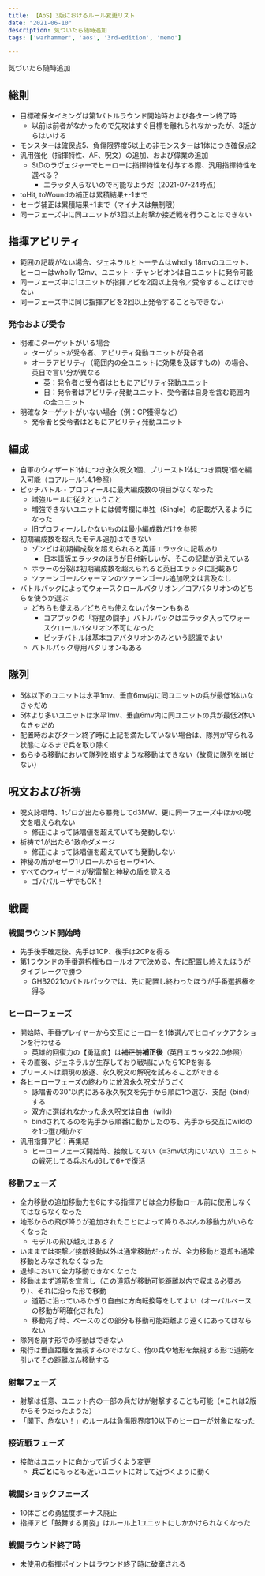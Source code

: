 ```yaml
---
title: 【AoS】3版におけるルール変更リスト
date: "2021-06-10"
description: 気づいたら随時追加
tags: ['warhammer', 'aos', '3rd-edition', 'memo']

---
```

気づいたら随時追加

## 総則
- 目標確保タイミングは第1バトルラウンド開始時および各ターン終了時
  - 以前は前者がなかったので先攻はすぐ目標を離れられなかったが、3版からはいける
- モンスターは確保点5、負傷限界度5以上の非モンスターは1体につき確保点2
- 汎用強化（指揮特性、AF、呪文）の追加、および偉業の追加
  - StDのラヴェジャーでヒーローに指揮特性を付与する際、汎用指揮特性を選べる？
      - エラッタ入らないので可能なようだ（2021-07-24時点）
- toHit, toWoundの補正は累積結果+-1まで
- セーヴ補正は累積結果+1まで（マイナスは無制限）
- 同一フェーズ中に同ユニットが3回以上射撃か接近戦を行うことはできない

## 指揮アビリティ
- 範囲の記載がない場合、ジェネラルとトーテムはwholly 18mvのユニット、ヒーローはwholly 12mv、ユニット・チャンピオンは自ユニットに発令可能
- 同一フェーズ中に1ユニットが指揮アビを2回以上発令／受令することはできない
- 同一フェーズ中に同じ指揮アビを2回以上発令することもできない
### 発令および受令
- 明確にターゲットがいる場合
  - ターゲットが受令者、アビリティ発動ユニットが発令者
  - オーラアビリティ（範囲内の全ユニットに効果を及ぼすもの）の場合、英日で言い分が異なる
      - 英：発令者と受令者はともにアビリティ発動ユニット
      - 日：発令者はアビリティ発動ユニット、受令者は自身を含む範囲内の全ユニット
- 明確なターゲットがいない場合（例：CP獲得など）
  - 発令者と受令者はともにアビリティ発動ユニット

## 編成
- 自軍のウィザード1体につき永久呪文1個、プリースト1体につき顕現1個を編入可能（コアルール1.4.1参照）
- ピッチバトル・プロフィールに最大編成数の項目がなくなった
  - 増強ルールに従えということ
  - 増強できないユニットには備考欄に単独（Single）の記載が入るようになった
  - 旧プロフィールしかないものは最小編成数だけを参照
- 初期編成数を超えたモデル追加はできない
  - ゾンビは初期編成数を超えられると英語エラッタに記載あり
      - 日本語版エラッタのほうが日付新しいが、そこの記載が消えている
  - ホラーの分裂は初期編成数を超えられると英日エラッタに記載あり
  - ツァーンゴールシャーマンのツァーンゴール追加呪文は言及なし
- バトルパックによってウォースクロールバタリオン／コアバタリオンのどちらを使うか選ぶ
  - どちらも使える／どちらも使えないパターンもある
      - コアブックの「将星の闘争」バトルパックはエラッタ入ってウォースクロールバタリオン不可になった
      - ピッチバトルは基本コアバタリオンのみという認識でよい
  - バトルパック専用バタリオンもある

## 隊列
- 5体以下のユニットは水平1mv、垂直6mv内に同ユニットの兵が最低1体いなきゃだめ
- 5体より多いユニットは水平1mv、垂直6mv内に同ユニットの兵が最低2体いなきゃだめ
- 配置時およびターン終了時に上記を満たしていない場合は、隊列が守られる状態になるまで兵を取り除く
- あらゆる移動において隊列を崩すような移動はできない（故意に隊列を崩せない）

## 呪文および祈祷
- 呪文詠唱時、1ゾロが出たら暴発してd3MW、更に同一フェーズ中ほかの呪文を唱えられない
  - 修正によって詠唱値を超えていても発動しない
- 祈祷で1が出たら1致命ダメージ
  - 修正によって詠唱値を超えていても発動しない
- 神秘の盾がセーヴ1リロールからセーヴ+1へ
- すべてのウィザードが秘雷撃と神秘の盾を覚える
  - ゴバパルーザでもOK！

## 戦闘

### 戦闘ラウンド開始時
- 先手後手確定後、先手は1CP、後手は2CPを得る
- 第1ラウンドの手番選択権もロールオフで決める、先に配置し終えたほうがタイブレークで勝つ
  - GHB2021のバトルパックでは、先に配置し終わったほうが手番選択権を得る

### ヒーローフェーズ
- 開始時、手番プレイヤーから交互にヒーローを1体選んでヒロイックアクションを行わせる
  - 英雄的回復力の【勇猛度】は<s>補正前</s>**補正後**（英日エラッタ22.0参照）
- その直後、ジェネラルが生存しており戦場にいたら1CPを得る
- プリーストは顕現の放逐、永久呪文の解呪を試みることができる
- 各ヒーローフェーズの終わりに放浪永久呪文がうごく
  - 詠唱者の30"以内にある永久呪文を先手から順に1つ選び、支配（bind）する
  - 双方に選ばれなかった永久呪文は自由（wild）
  - bindされてるのを先手から順番に動かしたのち、先手から交互にwildのを1つ選び動かす
- 汎用指揮アビ：再集結
  - ヒーローフェーズ開始時、接敵してない（=3mv以内にいない）ユニットの戦死してる兵ぶんd6して6+で復活

### 移動フェーズ
- 全力移動の追加移動力を6にする指揮アビは全力移動ロール前に使用しなくてはならなくなった
- 地形からの飛び降りが追加されたことによって降りるぶんの移動力がいらなくなった
  - モデルの飛び越えはある？
- いままでは突撃／接敵移動以外は通常移動だったが、全力移動と退却も通常移動とみなされなくなった
- 退却において全力移動できなくなった
- 移動はまず道筋を宣言し（この道筋が移動可能距離以内で収まる必要あり）、それに沿った形で移動
  - 道筋に沿っているかぎり自由に方向転換等をしてよい（オーバルベースの移動が明確化された）
  - 移動完了時、ベースのどの部分も移動可能距離より遠くにあってはならない
- 隊列を崩す形での移動はできない
- 飛行は垂直距離を無視するのではなく、他の兵や地形を無視する形で道筋を引いてその距離ぶん移動する

### 射撃フェーズ
- 射撃は任意、ユニット内の一部の兵だけが射撃することも可能（※これは2版からそうだったようだ）
- 「閣下、危ない！」のルールは負傷限界度10以下のヒーローが対象になった

### 接近戦フェーズ
- 接敵はユニットに向かって近づくよう変更
  - **兵ごとに**もっとも近いユニットに対して近づくように動く

### 戦闘ショックフェーズ
- 10体ごとの勇猛度ボーナス廃止
- 指揮アビ「鼓舞する勇姿」はルール上1ユニットにしかかけられなくなった

### 戦闘ラウンド終了時
- 未使用の指揮ポイントはラウンド終了時に破棄される
